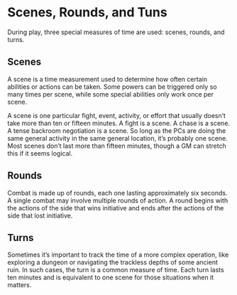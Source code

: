 # Scenes, Rounds, and Tuns

During play, three special measures of time are used: scenes, rounds,
and turns.

## Scenes

A scene is a time measurement used to determine how often certain
abilities or actions can be taken. Some powers can be triggered
only so many times per scene, while some special abilities only work
once per scene.

A scene is one particular fight, event, activity, or effort that usually
doesn’t take more than ten or fifteen minutes. A fight is a scene. A
chase is a scene. A tense backroom negotiation is a scene. So long
as the PCs are doing the same general activity in the same general
location, it’s probably one scene. Most scenes don’t last more than
fifteen minutes, though a GM can stretch this if it seems logical.

## Rounds

Combat is made up of rounds, each one lasting approximately six
seconds. A single combat may involve multiple rounds of action. A
round begins with the actions of the side that wins initiative and ends
after the actions of the side that lost initiative.

## Turns

Sometimes it’s important to track the time of a more complex operation, like exploring a dungeon or navigating the trackless depths of
some ancient ruin. In such cases, the turn is a common measure of
time. Each turn lasts ten minutes and is equivalent to one scene for
those situations when it matters.
